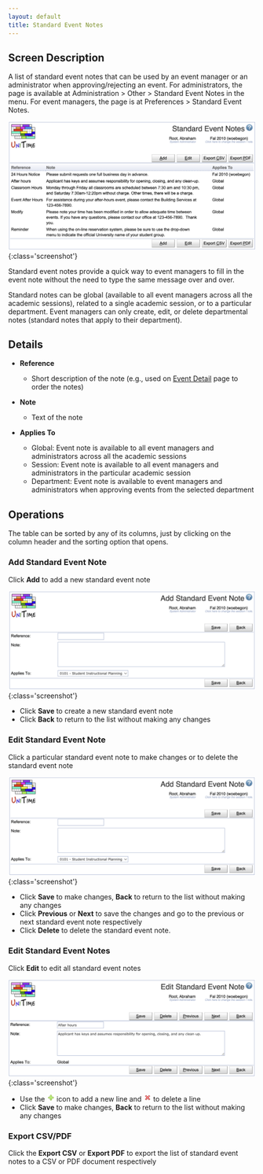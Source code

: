 ```yaml
---
layout: default
title: Standard Event Notes
---
```



## Screen Description

A list of standard event notes that can be used by an event manager or an administrator when approving/rejecting an event. For administrators, the page is available at Administration > Other > Standard Event Notes in the menu. For event managers, the page is at Preferences > Standard Event Notes.

![Standard Event Notes](images/standard-event-notes-1.png){:class='screenshot'}

Standard event notes provide a quick way to event managers to fill in the event note without the need to type the same message over and over.

Standard notes can be global (available to all event managers across all the academic sessions), related to a single academic session, or to a particular department. Event managers can only create, edit, or delete departmental notes (standard notes that apply to their department).

## Details

* **Reference**
	* Short description of the note (e.g., used on [Event Detail](event-detail) page to order the notes)

* **Note**
	* Text of the note

* **Applies To**
	* Global: Event note is available to all event managers and administrators across all the academic sessions
	* Session: Event note is available to all event managers and administrators in the particular academic session
	* Department: Event note is available to event managers and administrators when approving events from the selected department

## Operations

The table can be sorted by any of its columns, just by clicking on the column header and the sorting option that opens.

### Add Standard Event Note
Click **Add** to add a new standard event note

![Standard Event Notes](images/standard-event-notes-2.png){:class='screenshot'}

* Click **Save** to create a new standard event note
* Click **Back** to return to the list without making any changes

### Edit Standard Event Note
Click a particular standard event note to make changes or to delete the standard event note

![Standard Event Notes](images/standard-event-notes-2.png){:class='screenshot'}

* Click **Save** to make changes, **Back** to return to the list without making any changes
* Click **Previous** or **Next** to save the changes and go to the previous or next standard event note respectively
* Click **Delete** to delete the standard event note.

### Edit Standard Event Notes
Click **Edit** to edit all standard event notes

![Standard Event Notes](images/standard-event-notes-3.png){:class='screenshot'}

* Use the ![Add](images/icon-add.png) icon to add a new line and ![Delete](images/icon-delete.png) to delete a line
* Click **Save** to make changes, **Back** to return to the list without making any changes

### Export CSV/PDF
Click the **Export CSV** or **Export PDF** to export the list of standard event notes to a CSV or PDF document respectively
